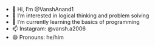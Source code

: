 - 👋 Hi, I’m @VanshAnand1
- 👀 I’m interested in logical thinking and problem solving
- 🌱 I’m currently learning the basics of programming
- 📫 Instagram: @vansh.a2006
- 😄 Pronouns: he/him
